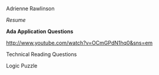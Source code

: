 Adrienne Rawlinson

_Resume_





__Ada Application Questions__ 

http://www.youtube.com/watch?v=OCmGPdN1hq0&sns=em



Technical Reading Questions



Logic Puzzle



